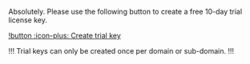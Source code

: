 Absolutely. Please use the following button to create a free 10-day trial license key.

[!button :icon-plus: Create trial key](https://docs.google.com/forms/d/e/1FAIpQLScKaBRcu6SE98tZyBixZfASLX_hb2b5kkR7aai3wqhclDK1ZA/viewform)

!!!
Trial keys can only be created once per domain or sub-domain.
!!!